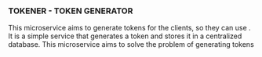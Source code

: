 ### TOKENER - TOKEN GENERATOR

This microservice aims to generate tokens for the clients, so they can use . It is a simple service that generates a token and stores it in a centralized database. This microservice aims to solve the problem of generating tokens 